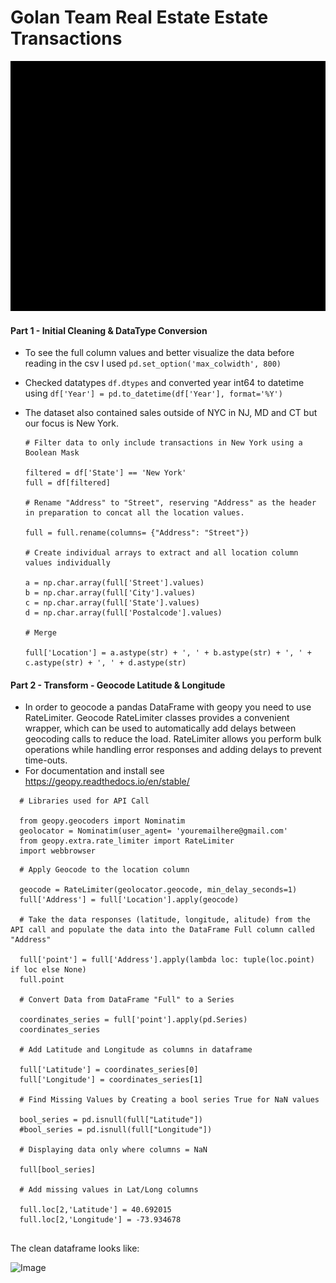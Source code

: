 # Golan Team Real Estate Estate Transactions

<img src="golan_team.gif" width="1000" height="400"/>


#### Part 1 - Initial Cleaning & DataType Conversion
     
* To see the full column values and better visualize the data before reading in the csv I used ```pd.set_option('max_colwidth', 800)```

* Checked datatypes ```df.dtypes``` and converted year int64 to datetime using ```df['Year'] = pd.to_datetime(df['Year'], format='%Y')```

* The dataset also contained sales outside of NYC in NJ, MD and CT but our focus is New York. 
  
  ```
  # Filter data to only include transactions in New York using a Boolean Mask
  
  filtered = df['State'] == 'New York'
  full = df[filtered] 
  
  # Rename "Address" to "Street", reserving "Address" as the header in preparation to concat all the location values.
  
  full = full.rename(columns= {"Address": "Street"})
  
  # Create individual arrays to extract and all location column values individually
  
  a = np.char.array(full['Street'].values)
  b = np.char.array(full['City'].values)
  c = np.char.array(full['State'].values)
  d = np.char.array(full['Postalcode'].values)
  
  # Merge 
  
  full['Location'] = a.astype(str) + ', ' + b.astype(str) + ', ' + c.astype(str) + ', ' + d.astype(str)

#### Part 2 - Transform - Geocode Latitude & Longitude 
  
* In order to geocode a pandas DataFrame with geopy you need to use RateLimiter. Geocode RateLimiter classes provides a convenient wrapper, which can be used to automatically add delays between geocoding calls to reduce the load. RateLimiter allows you perform bulk operations while handling error responses and adding delays to prevent time-outs.
* For documentation and install see https://geopy.readthedocs.io/en/stable/

```
  # Libraries used for API Call
  
  from geopy.geocoders import Nominatim
  geolocator = Nominatim(user_agent= 'youremailhere@gmail.com'
  from geopy.extra.rate_limiter import RateLimiter
  import webbrowser
  ```
```
  # Apply Geocode to the location column
  
  geocode = RateLimiter(geolocator.geocode, min_delay_seconds=1)
  full['Address'] = full['Location'].apply(geocode)
 
  # Take the data responses (latitude, longitude, alitude) from the API call and populate the data into the DataFrame Full column called "Address"
  
  full['point'] = full['Address'].apply(lambda loc: tuple(loc.point) if loc else None)
  full.point
  
  # Convert Data from DataFrame "Full" to a Series
  
  coordinates_series = full['point'].apply(pd.Series)
  coordinates_series
  
  # Add Latitude and Longitude as columns in dataframe
  
  full['Latitude'] = coordinates_series[0]
  full['Longitude'] = coordinates_series[1]
  
  # Find Missing Values by Creating a bool series True for NaN values 
  
  bool_series = pd.isnull(full["Latitude"]) 
  #bool_series = pd.isnull(full["Longitude"]) 
  
  # Displaying data only where columns = NaN 
  
  full[bool_series]
  
  # Add missing values in Lat/Long columns
  
  full.loc[2,'Latitude'] = 40.692015
  full.loc[2,'Longitude'] = -73.934678
  
```
The clean dataframe looks like:

![Image](dataframe.png)

